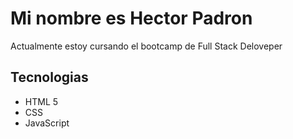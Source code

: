 # Mi nombre es Hector Padron
Actualmente estoy cursando el bootcamp de Full Stack Deloveper

## Tecnologias

- HTML 5 
- CSS 
- JavaScript

